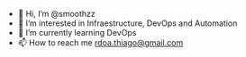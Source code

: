 - 👋 Hi, I’m @smoothzz
- 👀 I’m interested in Infraestructure, DevOps and Automation
- 🌱 I’m currently learning DevOps
- 📫 How to reach me rdoa.thiago@gmail.com

<!---
smoothzz/smoothzz is a ✨ special ✨ repository because its `README.md` (this file) appears on your GitHub profile.
You can click the Preview link to take a look at your changes.
--->
